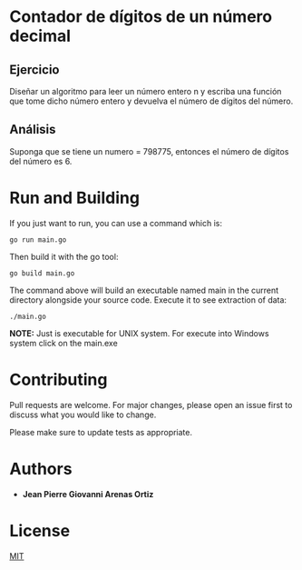 #  Contador de dígitos de un número decimal

## Ejercicio

Diseñar un algoritmo para leer un número entero n y escriba una función que tome dicho número entero y devuelva el número de dígitos del número.

## Análisis

Suponga que se tiene un numero = 798775, entonces el número de dígitos del número es 6. 

# Run and Building

If you just want to run, you can use a command which is:

```
go run main.go
```

Then build it with the go tool:

```
go build main.go
```

The command above will build an executable named main in the current directory alongside your source code. Execute it to see extraction of data:

```
./main.go
```

__NOTE:__ Just is executable for UNIX system. For execute into Windows system click on the main.exe



# Contributing
Pull requests are welcome. For major changes, please open an issue first to discuss what you would like to change.

Please make sure to update tests as appropriate.


# Authors
* **Jean Pierre Giovanni Arenas Ortiz**

# License
[MIT](https://choosealicense.com/licenses/mit/)